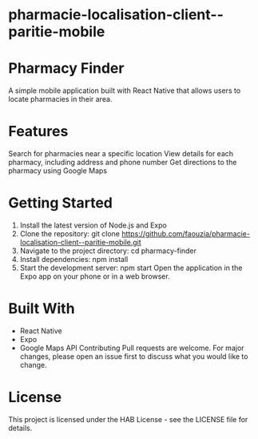 # pharmacie-localisation-client--paritie-mobile
# Pharmacy Finder
A simple mobile application built with React Native that allows users to locate pharmacies in their area.

# Features
Search for pharmacies near a specific location
View details for each pharmacy, including address and phone number
Get directions to the pharmacy using Google Maps
# Getting Started
1. Install the latest version of Node.js and Expo
2. Clone the repository: git clone https://github.com/faouzia/pharmacie-localisation-client--paritie-mobile.git
3. Navigate to the project directory: cd pharmacy-finder
4. Install dependencies: npm install
5. Start the development server: npm start
Open the application in the Expo app on your phone or in a web browser.
# Built With
- React Native
- Expo
- Google Maps API
Contributing
Pull requests are welcome. For major changes, please open an issue first to discuss what you would like to change.

# License
This project is licensed under the HAB License - see the LICENSE file for details.
